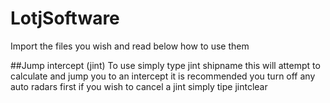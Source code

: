 # LotjSoftware
Import the files you wish and read below how to use them

##Jump intercept (jint)
To use simply type 
jint shipname
this will attempt to calculate and jump you to an intercept
it is recommended you turn off any auto radars first
if you wish to cancel a jint simply tipe
jintclear
